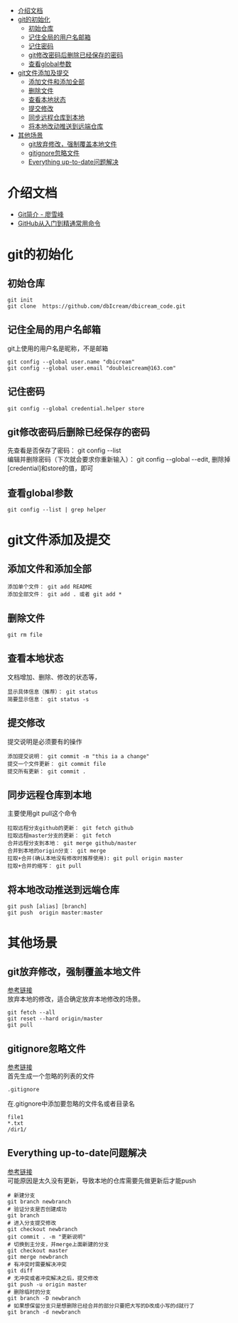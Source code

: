 <!-- TOC -->

- [介绍文档](#介绍文档)
- [git的初始化](#git的初始化)
    - [初始仓库](#初始仓库)
    - [记住全局的用户名邮箱](#记住全局的用户名邮箱)
    - [记住密码](#记住密码)
    - [git修改密码后删除已经保存的密码](#git修改密码后删除已经保存的密码)
    - [查看global参数](#查看global参数)
- [git文件添加及提交](#git文件添加及提交)
    - [添加文件和添加全部](#添加文件和添加全部)
    - [删除文件](#删除文件)
    - [查看本地状态](#查看本地状态)
    - [提交修改](#提交修改)
    - [同步远程仓库到本地](#同步远程仓库到本地)
    - [将本地改动推送到远端仓库](#将本地改动推送到远端仓库)
- [其他场景](#其他场景)
    - [git放弃修改，强制覆盖本地文件](#git放弃修改强制覆盖本地文件)
    - [gitignore忽略文件](#gitignore忽略文件)
    - [Everything up-to-date问题解决](#everything-up-to-date问题解决)

<!-- /TOC -->


# 介绍文档
- [Git简介 - 廖雪峰](http://www.liaoxuefeng.com/wiki/0013739516305929606dd18361248578c67b8067c8c017b000/001373962845513aefd77a99f4145f0a2c7a7ca057e7570000)
- [GitHub从入门到精通常用命令](http://blog.csdn.net/piaopiaopiaopiaopiao/article/details/42239651)

# git的初始化
## 初始仓库
```
git init
git clone  https://github.com/dbIcream/dbicream_code.git
```

## 记住全局的用户名邮箱
git上使用的用户名是昵称，不是邮箱  
```
git config --global user.name "dbicream"  
git config --global user.email "doubleicream@163.com"  
```

## 记住密码
```
git config --global credential.helper store  
```

## git修改密码后删除已经保存的密码
先查看是否保存了密码： git config --list  
编辑并删除密码（下次就会要求你重新输入）： git config --global --edit, 删除掉[credential]和store的值，即可  


## 查看global参数
```
git config --list | grep helper
```


# git文件添加及提交
## 添加文件和添加全部
```
添加单个文件： git add README  
添加全部文件： git add . 或者 git add *  
```

## 删除文件
```
git rm file
```

## 查看本地状态
文档增加、删除、修改的状态等，
```
显示具体信息（推荐）： git status  
简要显示信息： git status -s 
```

## 提交修改
提交说明是必须要有的操作
```
添加提交说明： git commit -m "this ia a change"  
提交一个文件更新： git commit file  
提交所有更新： git commit .  
```

## 同步远程仓库到本地
主要使用git pull这个命令  
```
拉取远程分支github的更新： git fetch github  
拉取远程master分支的更新： git fetch  
合并远程分支到本地： git merge github/master  
合并到本地的origin分支： git merge  
拉取+合并(确认本地没有修改时推荐使用): git pull origin master 
拉取+合并的缩写： git pull  
```

## 将本地改动推送到远端仓库
```
git push [alias] [branch]  
git push  origin master:master  
```

# 其他场景
## git放弃修改，强制覆盖本地文件
[参考链接](http://blog.csdn.net/tmtongming/article/details/73178997)  
放弃本地的修改，适合确定放弃本地修改的场景。  
```
git fetch --all  
git reset --hard origin/master   
git pull  
```

## gitignore忽略文件
[参考链接](https://blog.csdn.net/u014079773/article/details/51602344)  
首先生成一个忽略的列表的文件  
```
.gitignore  
```

在.gitignore中添加要忽略的文件名或者目录名  
```
file1
*.txt
/dir1/
```
## Everything up-to-date问题解决  
[参考链接](https://www.jianshu.com/p/899b9e66a3db)  
可能原因是太久没有更新，导致本地的仓库需要先做更新后才能push  
```
# 新建分支
git branch newbranch
# 验证分支是否创建成功
git branch
# 进入分支提交修改
git checkout newbranch
git commit . -m "更新说明"
# 切换到主分支，并merge上面新建的分支
git checkout master
git merge newbranch
# 有冲突时需要解决冲突
git diff
# 无冲突或者冲突解决之后，提交修改
git push -u origin master
# 删除临时的分支
git branch -D newbranch
# 如果想保留分支只是想删除已经合并的部分只要把大写的D改成小写的d就行了
git branch -d newbranch
```



